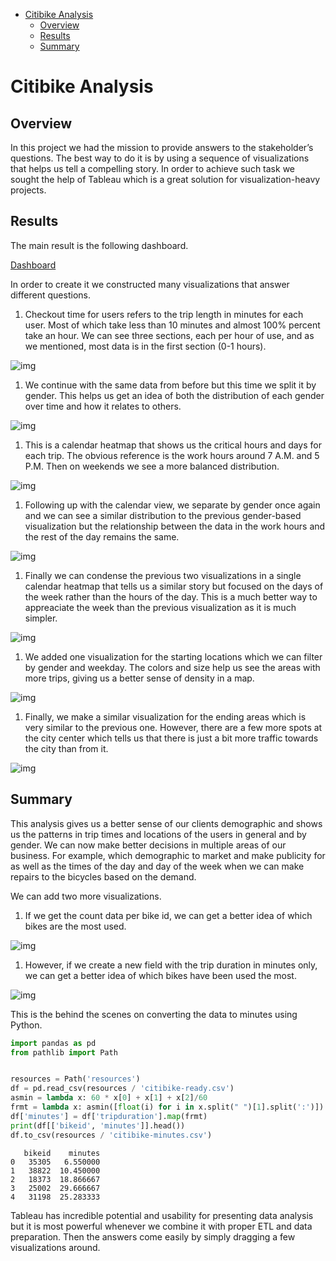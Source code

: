 - [Citibike Analysis](#orgd322ef0)
  - [Overview](#org942f61a)
  - [Results](#org5bfb020)
  - [Summary](#orgb79285a)



<a id="orgd322ef0"></a>

# Citibike Analysis


<a id="org942f61a"></a>

## Overview

In this project we had the mission to provide answers to the stakeholder&rsquo;s questions. The best way to do it is by using a sequence of visualizations that helps us tell a compelling story. In order to achieve such task we sought the help of Tableau which is a great solution for visualization-heavy projects.


<a id="org5bfb020"></a>

## Results

The main result is the following dashboard.

[Dashboard](https://public.tableau.com/views/CitibikeAnalysis_16650997982650/CitibikeAnalysis?:language=en-US&:display_count=n&:origin=viz_share_link)

In order to create it we constructed many visualizations that answer different questions.

1.  Checkout time for users refers to the trip length in minutes for each user. Most of which take less than 10 minutes and almost 100% percent take an hour. We can see three sections, each per hour of use, and as we mentioned, most data is in the first section (0-1 hours).

![img](./resources/img/05.jpeg)

1.  We continue with the same data from before but this time we split it by gender. This helps us get an idea of both the distribution of each gender over time and how it relates to others.

![img](./resources/img/06.jpeg)

1.  This is a calendar heatmap that shows us the critical hours and days for each trip. The obvious reference is the work hours around 7 A.M. and 5 P.M. Then on weekends we see a more balanced distribution.

![img](./resources/img/07.jpeg)

1.  Following up with the calendar view, we separate by gender once again and we can see a similar distribution to the previous gender-based visualization but the relationship between the data in the work hours and the rest of the day remains the same.

![img](./resources/img/08.jpeg)

1.  Finally we can condense the previous two visualizations in a single calendar heatmap that tells us a similar story but focused on the days of the week rather than the hours of the day. This is a much better way to appreaciate the week than the previous visualization as it is much simpler.

![img](./resources/img/09.jpeg)

1.  We added one visualization for the starting locations which we can filter by gender and weekday. The colors and size help us see the areas with more trips, giving us a better sense of density in a map.

![img](./resources/img/10.jpeg)

1.  Finally, we make a similar visualization for the ending areas which is very similar to the previous one. However, there are a few more spots at the city center which tells us that there is just a bit more traffic towards the city than from it.

![img](./resources/img/11.jpeg)


<a id="orgb79285a"></a>

## Summary

This analysis gives us a better sense of our clients demographic and shows us the patterns in trip times and locations of the users in general and by gender. We can now make better decisions in multiple areas of our business. For example, which demographic to market and make publicity for as well as the times of the day and day of the week when we can make repairs to the bicycles based on the demand.

We can add two more visualizations.

1.  If we get the count data per bike id, we can get a better idea of which bikes are the most used.

![img](./resources/img/12.jpeg)

1.  However, if we create a new field with the trip duration in minutes only, we can get a better idea of which bikes have been used the most.

![img](./resources/img/13.jpeg)

This is the behind the scenes on converting the data to minutes using Python.

```python
import pandas as pd
from pathlib import Path


resources = Path('resources')
df = pd.read_csv(resources / 'citibike-ready.csv')
asmin = lambda x: 60 * x[0] + x[1] + x[2]/60
frmt = lambda x: asmin([float(i) for i in x.split(" ")[1].split(':')])
df['minutes'] = df['tripduration'].map(frmt)
print(df[['bikeid', 'minutes']].head())
df.to_csv(resources / 'citibike-minutes.csv')
```

       bikeid    minutes
    0   35305   6.550000
    1   38822  10.450000
    2   18373  18.866667
    3   25002  29.666667
    4   31198  25.283333

Tableau has incredible potential and usability for presenting data analysis but it is most powerful whenever we combine it with proper ETL and data preparation. Then the answers come easily by simply dragging a few visualizations around.

